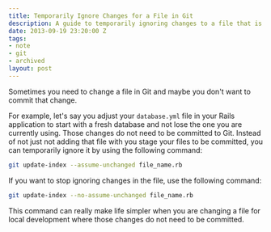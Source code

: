 ```yaml
---
title: Temporarily Ignore Changes for a File in Git
description: A guide to temporarily ignoring changes to a file that is tracked by Git.
date: 2013-09-19 23:20:00 Z
tags:
- note
- git
- archived
layout: post
---
```


Sometimes you need to change a file in Git and maybe you don't want to
commit that change.

For example, let's say you adjust your `database.yml`
file in your Rails application to start with a fresh database and not
lose the one you are currently using. Those changes do not need to be committed to Git.
Instead of not just not adding that file with you stage your files to be
committed, you can temporarily ignore it by using the following command:

~~~ bash
git update-index --assume-unchanged file_name.rb
~~~

If you want to stop ignoring changes in the file, use the following
command:

~~~ bash
git update-index --no-assume-unchanged file_name.rb
~~~

This command can really make life simpler when you are changing a file
for local development where those changes do not need to be committed.
